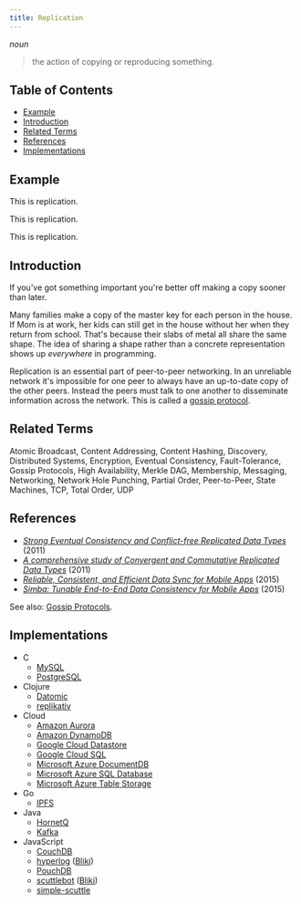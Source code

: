 ```yaml
---
title: Replication
---
```


*noun*

> the action of copying or reproducing something.

## Table of Contents

- [Example](#example)
- [Introduction](#introduction)
- [Related Terms](#related-terms)
- [References](#references)
- [Implementations](#implementations)

## Example

This is replication.

This is replication.

This is replication.

## Introduction

If you've got something important you're better off making a copy sooner than later.

Many families make a copy of the master key for each person in the house. If Mom is at work, her kids can still get in the house without her when they return from school. That's because their slabs of metal all share the same shape. The idea of sharing a shape rather than a concrete representation shows up *everywhere* in programming.

Replication is an essential part of peer-to-peer networking. In an unreliable network it's impossible for one peer to always have an up-to-date copy of the other peers. Instead the peers must talk to one another to disseminate information across the network. This is called a [gossip protocol][gossip].

[gossip]: https://en.wikipedia.org/wiki/Gossip_protocol

## Related Terms

Atomic Broadcast, Content Addressing, Content Hashing, Discovery, Distributed Systems, Encryption, Eventual Consistency, Fault-Tolerance, Gossip Protocols, High Availability, Merkle DAG, Membership, Messaging, Networking, Network Hole Punching, Partial Order, Peer-to-Peer, State Machines, TCP, Total Order, UDP

## References

- [*Strong Eventual Consistency and Conflict-free Replicated Data Types*](https://www.youtube.com/watch?v=ebWVLVhiaiY) (2011)
- [*A comprehensive study of Convergent and Commutative Replicated Data Types*](http://hal.upmc.fr/inria-00555588/document) (2011)
- [*Reliable, Consistent, and Efficient Data Sync for Mobile Apps*](https://www.usenix.org/system/files/conference/fast15/fast15-paper-go.pdf) (2015)
- [*Simba: Tunable End-to-End Data Consistency for Mobile Apps*](https://web.eecs.umich.edu/~harshavm/papers/eurosys15.pdf) (2015)

See also: [Gossip Protocols](gossip-protocols).

## Implementations

- C
    - [MySQL](https://dev.mysql.com/doc/refman/5.7/en/replication.html)
    - [PostgreSQL](https://www.postgresql.org/docs/current/static/high-availability.html)
- Clojure
    - [Datomic](http://www.datomic.com/)
    - [replikativ](http://replikativ.io/)
- Cloud
    - [Amazon Aurora](https://aws.amazon.com/rds/aurora/)
    - [Amazon DynamoDB](https://aws.amazon.com/dynamodb/)
    - [Google Cloud Datastore](https://cloud.google.com/datastore/)
    - [Google Cloud SQL](https://cloud.google.com/sql/)
    - [Microsoft Azure DocumentDB](https://docs.microsoft.com/en-us/azure/documentdb/documentdb-distribute-data-globally)
    - [Microsoft Azure SQL Database](https://docs.microsoft.com/en-us/azure/sql-database/sql-database-automated-backups)
    - [Microsoft Azure Table Storage](https://azure.microsoft.com/en-us/services/storage/tables/)
- Go
    - [IPFS](https://ipfs.io)
- Java
    - [HornetQ](https://docs.jboss.org/hornetq/2.4.0.Final/docs/user-manual/html/ha.html)
    - [Kafka](https://kafka.apache.org/documentation/#replication)
- JavaScript
    - [CouchDB](https://couchdb.apache.org/)
    - [hyperlog](https://github.com/mafintosh/hyperlog) ([Bliki](hyperlog))
    - [PouchDB](https://pouchdb.com/)
    - [scuttlebot](https://github.com/ssbc/scuttlebot) ([Bliki](scuttlebot))
    - [simple-scuttle](https://awinterman.github.io/simple-scuttle/)
